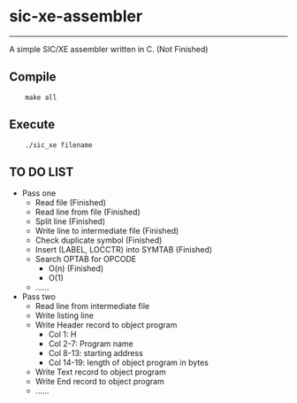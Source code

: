 # sic-xe-assembler
------------------
A simple SIC/XE assembler written in C. (Not Finished)

## Compile
```
    make all
```

## Execute
```
    ./sic_xe filename
```

## TO DO LIST
* Pass one
    * Read file (Finished)
    * Read line from file (Finished)
    * Split line (Finished)
    * Write line to intermediate file (Finished)
    * Check duplicate symbol (Finished)
    * Insert (LABEL, LOCCTR) into SYMTAB (Finished)
    * Search OPTAB for OPCODE
        * O(n) (Finished)
        * O(1)
    * ......
* Pass two
    * Read line from intermediate file
    * Write listing line
    * Write Header record to object program
        * Col 1: H
        * Col 2-7: Program name
        * Col 8-13: starting address
        * Col 14-19: length of object program in bytes
    * Write Text record to object program
    * Write End record to object program
    * ......
